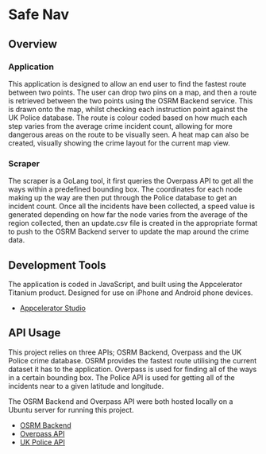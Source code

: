 # Safe Nav

## Overview

### Application

This application is designed to allow an end user to find the fastest route between two points. The user can drop two pins on a map, and then a route is retrieved between the two points using the OSRM Backend service. This is drawn onto the map, whilst checking each instruction point against the UK Police database. The route is colour coded based on how much each step varies from the average crime incident count, allowing for more dangerous areas on the route to be visually seen. A heat map can also be created, visually showing the crime layout for the current map view.

### Scraper

The scraper is a GoLang tool, it first queries the Overpass API to get all the ways within a predefined bounding box. The coordinates for each node making up the way are then put through the Police database to get an incident count. Once all the incidents have been collected, a speed value is generated depending on how far the node varies from the average of the region collected, then an update.csv file is created in the appropriate format to push to the OSRM Backend server to update the map around the crime data.

## Development Tools

The application is coded in JavaScript, and built using the Appcelerator Titanium product. Designed for use on iPhone and Android phone devices.

- [Appcelerator Studio](http://www.appcelerator.com/mobile-app-development-products)

## API Usage

This project relies on three APIs; OSRM Backend, Overpass and the UK Police crime database. OSRM provides the fastest route utilising the current dataset it has to the application. Overpass is used for finding all of the ways in a certain bounding box. The Police API is used for getting all of the incidents near to a given latitude and longitude.

The OSRM Backend and Overpass API were both hosted locally on a Ubuntu server for running this project.

- [OSRM Backend](http://project-osrm.org)
- [Overpass API](http://overpass-api.de)
- [UK Police API](https://data.police.uk)

